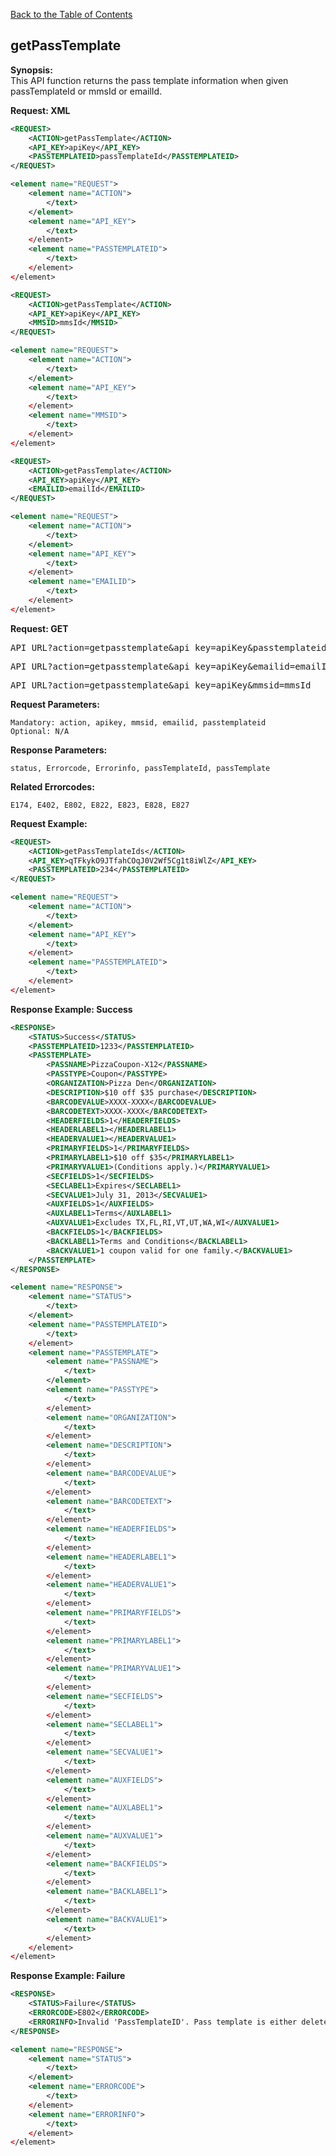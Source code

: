 [Back to the Table of Contents](/1.3/README.md)

## getPassTemplate

__Synopsis:__  
This API function returns the pass template information when given passTemplateId or mmsId or emailId.

__Request: XML__
```xml
<REQUEST>
    <ACTION>getPassTemplate</ACTION>
    <API_KEY>apiKey</API_KEY>
    <PASSTEMPLATEID>passTemplateId</PASSTEMPLATEID>
</REQUEST>
```

```xml
<element name="REQUEST">
	<element name="ACTION">
		</text>
	</element>
	<element name="API_KEY">
		</text>
	</element>
	<element name="PASSTEMPLATEID">
		</text>
	</element>
</element>
```

```xml
<REQUEST>
    <ACTION>getPassTemplate</ACTION>
    <API_KEY>apiKey</API_KEY>
    <MMSID>mmsId</MMSID>
</REQUEST>
```

```xml
<element name="REQUEST">
	<element name="ACTION">
		</text>
	</element>
	<element name="API_KEY">
		</text>
	</element>
	<element name="MMSID">
		</text>
	</element>
</element>
```

```xml
<REQUEST>
    <ACTION>getPassTemplate</ACTION>
    <API_KEY>apiKey</API_KEY>
    <EMAILID>emailId</EMAILID>
</REQUEST>
```

```xml
<element name="REQUEST">
	<element name="ACTION">
		</text>
	</element>
	<element name="API_KEY">
		</text>
	</element>
	<element name="EMAILID">
		</text>
	</element>
</element>
```

__Request: GET__
<pre>API_URL?action=getpasstemplate&amp;api_key=apiKey&amp;passtemplateid=passTemplateId</pre>
<pre>API_URL?action=getpasstemplate&amp;api_key=apiKey&amp;emailid=emailId</pre>
<pre>API_URL?action=getpasstemplate&amp;api_key=apiKey&amp;mmsid=mmsId</pre>

__Request Parameters:__

    Mandatory: action, apikey, mmsid, emailid, passtemplateid
    Optional: N/A

__Response Parameters:__

    status, Errorcode, Errorinfo, passTemplateId, passTemplate

__Related Errorcodes:__

    E174, E402, E802, E822, E823, E828, E827

__Request Example:__
```xml
<REQUEST>
    <ACTION>getPassTemplateIds</ACTION>
    <API_KEY>qTFkykO9JTfahCOqJ0V2Wf5Cg1t8iWlZ</API_KEY>
    <PASSTEMPLATEID>234</PASSTEMPLATEID>
</REQUEST>
```

```xml
<element name="REQUEST">
	<element name="ACTION">
		</text>
	</element>
	<element name="API_KEY">
		</text>
	</element>
	<element name="PASSTEMPLATEID">
		</text>
	</element>
</element>
```

__Response Example: Success__
```xml
<RESPONSE>
    <STATUS>Success</STATUS>
    <PASSTEMPLATEID>1233</PASSTEMPLATEID>
    <PASSTEMPLATE>
        <PASSNAME>PizzaCoupon-X12</PASSNAME>
        <PASSTYPE>Coupon</PASSTYPE>
        <ORGANIZATION>Pizza Den</ORGANIZATION>
        <DESCRIPTION>$10 off $35 purchase</DESCRIPTION>
        <BARCODEVALUE>XXXX-XXXX</BARCODEVALUE>
        <BARCODETEXT>XXXX-XXXX</BARCODETEXT>
        <HEADERFIELDS>1</HEADERFIELDS>
        <HEADERLABEL1></HEADERLABEL1>
        <HEADERVALUE1></HEADERVALUE1>
        <PRIMARYFIELDS>1</PRIMARYFIELDS>
        <PRIMARYLABEL1>$10 off $35</PRIMARYLABEL1>
        <PRIMARYVALUE1>(Conditions apply.)</PRIMARYVALUE1> 
        <SECFIELDS>1</SECFIELDS>
        <SECLABEL1>Expires</SECLABEL1>
        <SECVALUE1>July 31, 2013</SECVALUE1>
        <AUXFIELDS>1</AUXFIELDS>
        <AUXLABEL1>Terms</AUXLABEL1>
        <AUXVALUE1>Excludes TX,FL,RI,VT,UT,WA,WI</AUXVALUE1>
        <BACKFIELDS>1</BACKFIELDS>
        <BACKLABEL1>Terms and Conditions</BACKLABEL1>
        <BACKVALUE1>1 coupon valid for one family.</BACKVALUE1>
    </PASSTEMPLATE>
</RESPONSE>
```

```xml
<element name="RESPONSE">
	<element name="STATUS">
		</text>
	</element>
	<element name="PASSTEMPLATEID">
		</text>
	</element>
	<element name="PASSTEMPLATE">
	    <element name="PASSNAME">
            </text>
        </element>
        <element name="PASSTYPE">
            </text>
        </element>
        <element name="ORGANIZATION">
            </text>
        </element>
        <element name="DESCRIPTION">
            </text>
        </element>
        <element name="BARCODEVALUE">
            </text>
        </element>
        <element name="BARCODETEXT">
            </text>
        </element>
        <element name="HEADERFIELDS">
            </text>
        </element>
        <element name="HEADERLABEL1">
            </text>
        </element>
        <element name="HEADERVALUE1">
            </text>
        </element>
        <element name="PRIMARYFIELDS">
            </text>
        </element>
        <element name="PRIMARYLABEL1">
            </text>
        </element>
        <element name="PRIMARYVALUE1">
            </text>
        </element>
        <element name="SECFIELDS">
            </text>
        </element>
        <element name="SECLABEL1">
            </text>
        </element>
        <element name="SECVALUE1">
            </text>
        </element>
        <element name="AUXFIELDS">
            </text>
        </element>
        <element name="AUXLABEL1">
            </text>
        </element>
        <element name="AUXVALUE1">
            </text>
        </element>
        <element name="BACKFIELDS">
            </text>
        </element>
        <element name="BACKLABEL1">
            </text>
        </element>
        <element name="BACKVALUE1">
            </text>
        </element>
    </element>
</element>
```

__Response Example: Failure__
```xml
<RESPONSE>
    <STATUS>Failure</STATUS>
    <ERRORCODE>E802</ERRORCODE>
    <ERRORINFO>Invalid 'PassTemplateID'. Pass template is either deleted or do not belong to this user</ERRORINFO>
</RESPONSE>
```

```xml
<element name="RESPONSE">
	<element name="STATUS">
		</text>
	</element>
	<element name="ERRORCODE">
		</text>
	</element>
	<element name="ERRORINFO">
		</text>
	</element>
</element>
```

